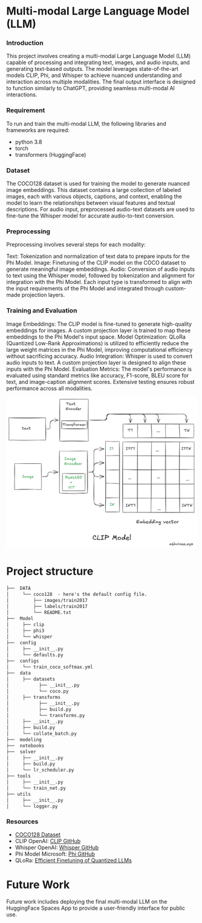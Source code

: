 # Multi-modal Large Language Model (LLM)

### Introduction
This project involves creating a multi-modal Large Language Model (LLM) capable of processing and integrating text, images, and audio inputs, and generating text-based outputs. The model leverages state-of-the-art models CLIP, Phi, and Whisper to achieve nuanced understanding and interaction across multiple modalities. The final output interface is designed to function similarly to ChatGPT, providing seamless multi-modal AI interactions.

### Requirement
To run and train the multi-modal LLM, the following libraries and frameworks are required:

   * python 3.8
   * torch
   * transformers (HuggingFace)

### Dataset
The COCO128 dataset is used for training the model to generate nuanced image embeddings. This dataset contains a large collection of labeled images, each with various objects, captions, and context, enabling the model to learn the relationships between visual features and textual descriptions. For audio input, preprocessed audio-text datasets are used to fine-tune the Whisper model for accurate audio-to-text conversion.

### Preprocessing
Preprocessing involves several steps for each modality:

Text: Tokenization and normalization of text data to prepare inputs for the Phi Model.
Image: Finetuning of the CLIP model on the COCO dataset to generate meaningful image embeddings.
Audio: Conversion of audio inputs to text using the Whisper model, followed by tokenization and alignment for integration with the Phi Model.
Each input type is transformed to align with the input requirements of the Phi Model and integrated through custom-made projection layers.

### Training and Evaluation
Image Embeddings: The CLIP model is fine-tuned to generate high-quality embeddings for images. A custom projection layer is trained to map these embeddings to the Phi Model's input space.
Model Optimization: QLoRa (Quantized Low-Rank Approximations) is utilized to efficiently reduce the large weight matrices in the Phi Model, improving computational efficiency without sacrificing accuracy.
Audio Integration: Whisper is used to convert audio inputs to text. A custom projection layer is designed to align these inputs with the Phi Model.
Evaluation Metrics: The model's performance is evaluated using standard metrics like accuracy, F1-score, BLEU score for text, and image-caption alignment scores. Extensive testing ensures robust performance across all modalities.

<img src="https://github.com/Sparten-Ashvinee/PicTalkie/blob/master/DATA/coco128/clip.png">

# Project structure
```
├──  DATA
│     └── coco128  - here's the default config file.
│         ├── images/train2017
│         ├── labels/train2017
│         └── README.txt
├──  Model
│     ├── clip
│     ├── phi3
│     └── whisper
├──  config
│     ├── __init__.py
│     └── defaults.py
├──  configs
│     └── train_coco_softmax.yml
├──  data
│     ├── datasets
│           ├── __init__.py
│           └── coco.py
│     ├── transforms
│           ├── __init__.py
│           ├── build.py
│           └── transforms.py
│     ├── __init__.py
│     ├── build.py
│     └── collate_batch.py
├──  modeling
├──  notebooks
├──  solver
│     ├── __init__.py
│     ├── build.py
│     └── lr_scheduler.py
├── tools
│     ├── __init__.py
│     └── train_net.py
├── utils
│     ├── __init__.py
│     └── logger.py
```

### Resources
   * [COCO128 Dataset](https://github.com/ultralytics/yolov5/blob/master/data/coco128.yaml)
   * CLIP OpenAI: [CLIP GitHub](https://github.com/openai/CLIP)
   * Whisper OpenAI: [Whisper GitHub](https://github.com/openai/whisper)
   * Phi Model Microsoft: [Phi GitHub](https://github.com/microsoft/Phi-3CookBook) 
   * QLoRa: [Efficient Finetuning of Quantized LLMs](https://arxiv.org/abs/2305.14314)


# Future Work
Future work includes deploying the final multi-modal LLM on the HuggingFace Spaces App to provide a user-friendly interface for public use.



